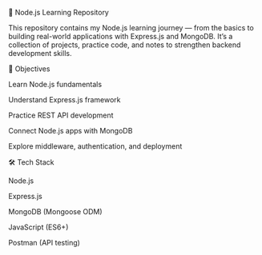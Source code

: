 🌱 Node.js Learning Repository

This repository contains my Node.js learning journey — from the basics to building real-world applications with Express.js and MongoDB.
It’s a collection of projects, practice code, and notes to strengthen backend development skills.

📌 Objectives

Learn Node.js fundamentals

Understand Express.js framework

Practice REST API development

Connect Node.js apps with MongoDB

Explore middleware, authentication, and deployment

🛠️ Tech Stack

Node.js

Express.js

MongoDB (Mongoose ODM)

JavaScript (ES6+)

Postman (API testing)

